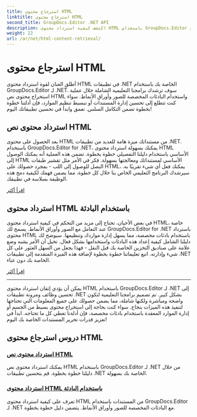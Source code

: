 ```yaml
---
title: استرجاع محتوى HTML
linktitle: استرجاع محتوى HTML
second_title: GroupDocs.Editor .NET API
description: اكتشف كيفية استرداد محتوى HTML باستخدام GroupDocs.Editor لـ .NET. تم تضمين أدلة خطوة بخطوة لاسترداد محتوى النص والبادئات المخصصة.
weight: 22
url: /ar/net/html-content-retrieval/
---
```


# استرجاع محتوى HTML

أطلق العنان لقوة استرداد محتوى HTML في تطبيقات .NET الخاصة بك باستخدام GroupDocs.Editor لـ .NET. سوف ترشدك برامجنا التعليمية الشاملة خلال عملية استخراج محتوى نص HTML واستخدام البادئات المخصصة للصور وأوراق الأنماط. سواء كنت تتطلع إلى تحسين إدارة المستندات أو تبسيط تنظيم الموارد، فإن أدلتنا خطوة بخطوة تضمن التكامل السلس. تعمق وابدأ في تحسين تطبيقاتك اليوم!

## استرداد محتوى نص HTML

يعد الحصول على محتوى HTML من مستنداتك ميزة هامة للعديد من تطبيقات .NET. باستخدام GroupDocs.Editor for .NET، يمكنك بسهولة استرداد محتوى HTML الأساسي باستخدام دليلنا التفصيلي خطوة بخطوة. تضمن هذه العملية أنه يمكنك الوصول إلى HTML الأساسي لمستنداتك ومعالجتها بسهولة. فكر في الأمر مثل تقشير طبقات البصل للوصول إلى اللب - بمجرد حصولك على HTML، يمكنك فعل أي شيء تقريبًا به. سيرشدك البرنامج التعليمي الخاص بنا خلال كل خطوة، مما يضمن فهمك لكيفية دمج هذه الوظيفة بسلاسة في تطبيقك.

[اقرأ أكثر](./retrieve-html-body-content/)

## استرداد محتوى HTML باستخدام البادئة

في بعض الأحيان، تحتاج إلى مزيد من التحكم في كيفية استرداد محتوى HTML، خاصة عند التعامل مع الصور وأوراق الأنماط. يسمح لك GroupDocs.Editor for .NET باسترداد محتوى HTML باستخدام بادئات مخصصة، مما يسهل إدارة مواردك وتنظيمها. سيوضح لك دليلنا الشامل كيفية إعداد هذه البادئات واستخدامها بشكل فعال. تخيل أن الأمر يشبه وضع علامة على صناديق التخزين الخاصة بك قبل النقل - فهذا يجعل من السهل العثور على كل شيء وإدارته. اتبع تعليماتنا خطوة بخطوة لإضافة هذه الميزة المتقدمة إلى تطبيقات .NET الخاصة بك دون عناء.

[اقرأ أكثر](./retrieve-html-content-with-prefix/)

---

يمكن أن يؤدي إتقان استرداد محتوى HTML باستخدام GroupDocs.Editor لـ .NET إلى تحسين وظائف ومرونة تطبيقات .NET بشكل كبير. تم تصميم برامجنا التعليمية لتكون واضحة ومباشرة ولكنها شاملة، مما يضمن حصولك على جميع المعلومات التي تحتاجها لتنفيذ هذه الميزات بنجاح. سواء كنت بحاجة إلى استخراج محتوى بسيط من الجسم أو إدارة الموارد المعقدة باستخدام بادئات مخصصة، فإن أدلةنا تغطي كل ما تحتاجه. ابدأ في تعزيز قدرات تحرير المستندات الخاصة بك اليوم!
## دروس استرجاع محتوى HTML
### [استرداد محتوى نص HTML](./retrieve-html-body-content/)
يمكنك استرداد محتوى نص HTML باستخدام GroupDocs.Editor لـ .NET من خلال دليلنا خطوة بخطوة. قم بتحسين تطبيقات .NET الخاصة بك بسهولة.
### [استرداد محتوى HTML باستخدام البادئة](./retrieve-html-content-with-prefix/)
تعرف على كيفية استرداد محتوى HTML من المستندات باستخدام GroupDocs.Editor لـ .NET مع البادئات المخصصة للصور وأوراق الأنماط. يتضمن دليل خطوة بخطوة.